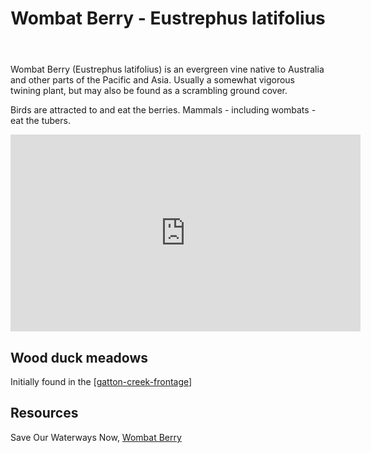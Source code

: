 ﻿---
backlinks:
- title: Gatton creek frontage
  url: /memex/sense/landscape-garden/gatton-creek-frontage.html
- title: Plants
  url: /memex/sense/landscape-garden/plants/plants.html
tags:
- wood-duck-meadows
- plant
- vine
- native
title: Wombat Berry - Eustrephus latifolius
type: plant
---
Wombat Berry (Eustrephus latifolius) is an evergreen vine native to Australia and other parts of the Pacific and Asia. Usually a somewhat vigorous twining plant, but may also be found as a scrambling ground cover.

Birds are attracted to and eat the berries. Mammals - including wombats - eat the tubers.

<iframe width="560" height="315" src="https://www.youtube.com/embed/KHsQ3frj-Vc?si=_kqvtya4r2IWQDuw" title="YouTube video player" frameborder="0" allow="accelerometer; autoplay; clipboard-write; encrypted-media; gyroscope; picture-in-picture; web-share" referrerpolicy="strict-origin-when-cross-origin" allowfullscreen></iframe>

## Wood duck meadows

Initially found in the [[gatton-creek-frontage]]

## Resources

Save Our Waterways Now, [Wombat Berry](https://sown.com.au/eustrephus-latifolius-philesiaceae-wombat-berry/)

[//begin]: # "Autogenerated link references for markdown compatibility"
[gatton-creek-frontage]: ../gatton-creek-frontage "Gatton creek frontage"
[//end]: # "Autogenerated link references"